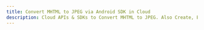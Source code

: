---title: Convert MHTML to JPEG via Android SDK in Clouddescription: Cloud APIs & SDKs to Convert MHTML to JPEG. Also Create, Edit & Render Microsoft Word & OpenOffice documents in the Cloud.---